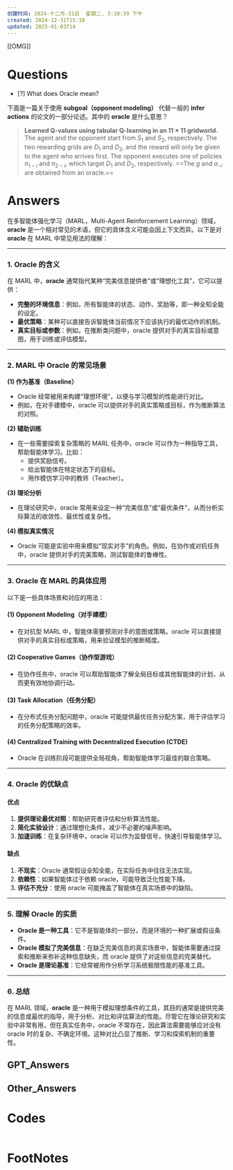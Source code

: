 ```yaml
---
创建时间: 2024-十二月-31日  星期二, 3:10:39 下午
created: 2024-12-31T15:10
updated: 2025-01-03T14
---
```

[[OMG]]

# Questions

- [?] What does Oracle mean?


下面是一篇关于使用 **subgoal（opponent modeling）** 代替一般的 **infer actions** 的论文的一部分论述。其中的 **oracle** 是什么意思？

> **Learned Q-values using tabular Q-learning in an $11 \times 11$ gridworld.**  
> The agent and the opponent start from $S_1$ and $S_2$, respectively. The two rewarding grids are $D_1$ and $D_2$, and the reward will only be given to the agent who arrives first. The opponent executes one of policies $\pi_{1-i}$ and $\pi_{2-i}$, which target $D_1$ and $D_2$, respectively. ==The $g$ and $a_{-i}$ are obtained from an oracle.==



# Answers
在多智能体强化学习（MARL，Multi-Agent Reinforcement Learning）领域，**oracle** 是一个相对常见的术语，但它的具体含义可能会因上下文而异。以下是对 **oracle** 在 MARL 中常见用法的理解：

---

### **1. Oracle 的含义**
在 MARL 中，**oracle** 通常指代某种“完美信息提供者”或“理想化工具”，它可以提供：
- **完整的环境信息**：例如，所有智能体的状态、动作、奖励等，即一种全知全能的设定。
- **最优策略**：某种可以直接告诉智能体当前情况下应该执行的最优动作的机制。
- **真实目标或参数**：例如，在推断类问题中，oracle 提供对手的真实目标或意图，用于训练或评估模型。

---

### **2. MARL 中 Oracle 的常见场景**
**(1) 作为基准（Baseline）**
- Oracle 经常被用来构建“理想环境”，以便与学习模型的性能进行对比。
- 例如，在对手建模中，oracle 可以提供对手的真实策略或目标，作为推断算法的对照。

**(2) 辅助训练**
- 在一些需要探索复杂策略的 MARL 任务中，oracle 可以作为一种指导工具，帮助智能体学习。比如：
  - 提供奖励信号。
  - 给出智能体在特定状态下的目标。
  - 用作模仿学习中的教师（Teacher）。

**(3) 理论分析**
- 在理论研究中，oracle 常用来设定一种“完美信息”或“最优条件”，从而分析实际算法的收敛性、最优性或复杂性。

**(4) 模拟真实情况**
- Oracle 可能是实验中用来模拟“现实对手”的角色。例如，在协作或对抗任务中，oracle 提供对手的完美策略，测试智能体的鲁棒性。

---

### **3. Oracle 在 MARL 的具体应用**
以下是一些具体场景和对应的用法：

#### **(1) Opponent Modeling（对手建模）**
- 在对抗型 MARL 中，智能体需要预测对手的意图或策略。oracle 可以直接提供对手的真实目标或策略，用来验证模型的推断精度。

#### **(2) Cooperative Games（协作型游戏）**
- 在协作任务中，oracle 可以帮助智能体了解全局目标或其他智能体的计划，从而更有效地协调行动。

#### **(3) Task Allocation（任务分配）**
- 在分布式任务分配问题中，oracle 可能提供最优任务分配方案，用于评估学习的任务分配策略的效率。

#### **(4) Centralized Training with Decentralized Execution (CTDE)**
- Oracle 在训练阶段可能提供全局视角，帮助智能体学习最佳的联合策略。

---

### **4. Oracle 的优缺点**
#### **优点**
1. **提供理论最优对照**：帮助研究者评估和分析算法性能。
2. **简化实验设计**：通过理想化条件，减少不必要的噪声影响。
3. **加速训练**：在复杂环境中，oracle 可以作为监督信号，快速引导智能体学习。

#### **缺点**
1. **不现实**：Oracle 通常假设全知全能，在实际任务中往往无法实现。
2. **依赖性**：如果智能体过于依赖 oracle，可能导致泛化性能下降。
3. **评估不充分**：使用 oracle 可能掩盖了智能体在真实场景中的缺陷。

---

### **5. 理解 Oracle 的实质**
- **Oracle 是一种工具**：它不是智能体的一部分，而是环境的一种扩展或假设条件。
- **Oracle 模拟了完美信息**：在缺乏完美信息的真实场景中，智能体需要通过探索和推断来弥补这种信息缺失，而 oracle 提供了对这些信息的完美替代。
- **Oracle 是理论基准**：它经常被用作分析学习系统极限性能的基准工具。

---

### **6. 总结**
在 MARL 领域，**oracle** 是一种用于模拟理想条件的工具，其目的通常是提供完美的信息或最优的指导，用于分析、对比和评估算法的性能。尽管它在理论研究和实验中非常有用，但在真实任务中，oracle 不常存在，因此算法需要能够应对没有 oracle 时的复杂、不确定环境。这种对比凸显了推断、学习和探索机制的重要性。



## GPT_Answers


## Other_Answers


# Codes

```python

```


# FootNotes
